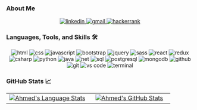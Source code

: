 <!--
**atbasyoni/atbasyoni** is a ✨ _special_ ✨ repository because its `README.md` (this file) appears on your GitHub profile.

Here are some ideas to get you started:

- 🔭 I’m currently working on ...
- 🌱 I’m currently learning ...
- 👯 I’m looking to collaborate on ...
- 🤔 I’m looking for help with ...
- 💬 Ask me about ...
- 📫 How to reach me: ...
- 😄 Pronouns: ...
- ⚡ Fun fact: ...
-->

### About Me


<div align="center">
  <a href="https://www.linkedin.com/in/atbasyoni98">
    <img src="https://img.shields.io/badge/visit%20my%20Linkedin-0A66C2?style=for-the-badge&logo=linkedin&logoColor=white" alt="linkedin" />
  </a>
  <a href="mailto:atbasyoni@gmail.com">
    <img src="https://img.shields.io/badge/email%20me-EA4335?style=for-the-badge&logo=gmail&logoColor=white" alt="gmail" />
  </a>
  <a href="https://www.hackerrank.com/profile/atbasyoni">
    <img src="https://img.shields.io/badge/visit%20my%20Hackerrank-2EC866?style=for-the-badge&logo=HackerRank&logoColor=white" alt="hackerrank" />
  </a>
</div>

### Languages, Tools, and Skills 🛠
<div align="center">
<img src="https://img.shields.io/badge/HTML-E34F26?style=for-the-badge&logo=html5&logoColor=white" alt="html" />
<img src="https://img.shields.io/badge/css-1572B6?style=for-the-badge&logo=css3&logoColor=white" alt="css" />
<img src="https://img.shields.io/badge/JavaScript-F7DF1E?style=for-the-badge&logo=javascript&logoColor=black" alt="javascript" />
<img src="https://img.shields.io/badge/bootstrap-7952B3?style=for-the-badge&logo=bootstrap&logoColor=white" alt="bootstrap" />
<img src="https://img.shields.io/badge/jQuery-0769AD?style=for-the-badge&logo=jquery&logoColor=white" alt="jquery" />
<img src="https://img.shields.io/badge/SASS-hotpink.svg?style=for-the-badge&logo=SASS&logoColor=white" alt="sass" />
<img src="https://img.shields.io/badge/React-61DAFB?style=for-the-badge&logo=react&logoColor=black" alt="react" />
<img src="https://img.shields.io/badge/Redux-764ABC?style=for-the-badge&logo=redux&logoColor=white" alt="redux" />
<img src="https://img.shields.io/badge/CSharp-280068?style=for-the-badge&logo=CSharp&logoColor=white" alt="csharp" />
<img src="https://img.shields.io/badge/python-3776AB?style=for-the-badge&logo=python&logoColor=white" alt="python" />
<img src="https://img.shields.io/badge/Java-ED8B00?style=for-the-badge&logo=openjdk&logoColor=white" alt="java" />
<img src="https://img.shields.io/badge/.NET-5C2D91?style=for-the-badge&logo=.net&logoColor=white" alt="net" />
<img src="https://img.shields.io/badge/SQL-407AFC?style=for-the-badge&logo=icloud&logoColor=white" alt="sql" />
<img src="https://img.shields.io/badge/postgresql-336791?style=for-the-badge&logo=postgresql&logoColor=white" alt="postgresql" />
<img src="https://img.shields.io/badge/mongodb-58AA50?style=for-the-badge&logo=mongodb&logoColor=white" alt="mongodb" />
<img src="https://img.shields.io/badge/GitHub-100000?style=for-the-badge&logo=github&logoColor=white" alt="github" />
<img src="https://img.shields.io/badge/Git-F05032?style=for-the-badge&logo=git&logoColor=white" alt="git" />
<img src="https://img.shields.io/badge/vs%20code-007ACC?style=for-the-badge&logo=visual%20studio%20code&logoColor=white" alt="vs code" />
<img src="https://img.shields.io/badge/terminal%20commands-black?style=for-the-badge&logo=windows%20terminal&logoColor=white" alt="terminal" />
</div>

### GitHub Stats 📈
<div align="center">
  <table width="100%">
    <tbody>
      <tr>
        <td width="50%" style="border: none !important;">
        <div align="center" width="100%">
          <a href="https://github.com/atbasyoni">
            <img src="https://github-readme-stats.vercel.app/api/top-langs/?username=atbasyoni&hide=ruby&layout=compact&hide_border=true&langs_count=6" alt="Ahmed's Language Stats" vertical-align="middle"/>
          </a>
        </div>
        </td>
        <td width="50%" style="border: none !important;">
        <div align="center" width="100%">
          <a href="https://github.com/atbasyoni">
            <!-- <img src="https://awesome-github-stats.azurewebsites.net/user-stats/atbasyoni?cardType=github&theme=github" alt="Ahmed's GitHub Stats" /> -->
            <img src="https://github-readme-stats.vercel.app/api?username=atbasyoni&show_icons=true&hide=stars&hide_border=true" alt="Ahmed's GitHub Stats" vertical-align="middle"/>
          </a>
        </div>
        </td>
      </tr>
    </tbody>
  </table>
</div>
